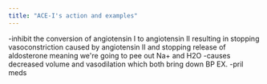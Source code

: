 ```yaml
---
title: "ACE-I's action and examples"
---
```

-inhibit the conversion of angiotensin I to angiotensin II resulting in stopping vasoconstriction caused by angiotensin II and stopping release of aldosterone meaning we're going to pee out Na+ and H2O 
-causes decreased volume and vasodilation which both bring down BP
EX. -pril meds

